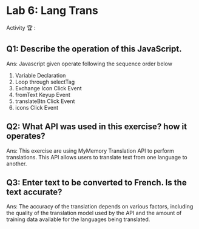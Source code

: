 # Lab 6: Lang Trans

Activity 🏆 :
## Q1: Describe the operation of this JavaScript.
Ans:
Javascript given operate following the sequence order below
1. Variable Declaration
2. Loop through selectTag
3. Exchange Icon Click Event
4. fromText Keyup Event
5. translateBtn Click Event
6. icons Click Event

## Q2: What API was used in this exercise? how it operates?
Ans:
This exercise are using MyMemory Translation API to perform translations. This API allows users to translate text from one language to another.

## Q3: Enter text to be converted to French. Is the text accurate?
Ans:
The accuracy of the translation depends on various factors, including the quality of the translation model used by the API and the amount of training data available for the languages being translated.

<!--
            JavaScript adv: Lab 6
            Group:
            1. Name: ISMAIL BIN AMAN, Matrix No: SX211939ECJHF04, Github ID: oldpistol
            2. Name: SEPRIYANDI BIN AGUSR, Matrix No: SX211697ECRHF04, Github ID: sepz36
            3. Name: MUHAMMAD AZAM BIN AZMAN, Matrix No: SX211707ECRHF04, Github ID: Azamazman96
            4. Name: MUHAMMAD BADRUL AMIN BIN MASROL, Matrix No: SX220346ECJHS04, Github ID: badz20  
-->